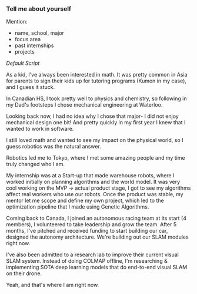 ### **Tell me about yourself**

Mention:
- name, school, major
- focus area
- past internships
- projects

*Default Script*

As a kid, I've always been interested in math. It was pretty common in Asia for parents to sign their kids up for tutoring programs (Kumon in my case), and I guess it stuck. 

In Canadian HS, I took pretty well to physics and chemistry, so following in my Dad's footsteps I chose mechanical engineering at Waterloo. 

Looking back now, I had no idea why I chose that major- I did not enjoy mechanical design one bit! And pretty quickly in my first year I knew that I wanted to work in software.

I still loved math and wanted to see my impact on the physical world, so I guess robotics was the natural answer. 

Robotics led me to Tokyo, where I met some amazing people and my time truly changed who I am. 

My internship was at a Start-up that made warehouse robots, where I worked initially on planning algorithms and the world model. It was very cool working on the MVP -> actual product stage, I got to see my algorithms affect real workers who use our robots. Once the product was stable, my mentor let me scope and define my own project, which led to the optimization pipeline that I made using Genetic Algorithms.

Coming back to Canada, I joined an autonomous racing team at its start (4 members), I volunteered to take leadership and grow the team. After 5 months, I've pitched and received funding to start building our car, designed the autonomy architecture. We're building out our SLAM modules right now. 

I've also been admitted to a research lab to improve their current visual SLAM system. Instead of doing COLMAP offline, I'm researching & implementing SOTA deep learning models that do end-to-end visual SLAM on their drone.

Yeah, and that's where I am right now. 
